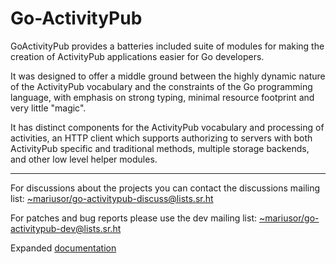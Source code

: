 # Go-ActivityPub

GoActivityPub provides a batteries included suite of modules for making the creation of ActivityPub applications easier for Go developers.

It was designed to offer a middle ground between the highly dynamic nature of the ActivityPub vocabulary and the constraints of the Go programming language, with emphasis on strong typing, minimal resource footprint and very little "magic".

It has distinct components for the ActivityPub vocabulary and processing of activities, an HTTP client which supports authorizing to servers with both ActivityPub specific and traditional methods, multiple storage backends, and other low level helper modules.

___

For discussions about the projects you can contact the discussions mailing list: [~mariusor/go-activitypub-discuss@lists.sr.ht](mailto:~mariusor/go-activitypub-discuss@lists.sr.ht)

For patches and bug reports please use the dev mailing list: [~mariusor/go-activitypub-dev@lists.sr.ht](mailto:~mariusor/go-activitypub-dev@lists.sr.ht)

Expanded [documentation](https://man.sr.ht/~mariusor/go-activitypub/go-ap/index.md)
